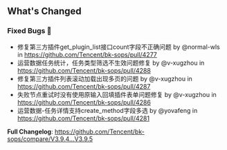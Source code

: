 ## What's Changed

### Fixed Bugs 👾
* 修复第三方插件get_plugin_list接口count字段不正确问题 by @normal-wls in https://github.com/Tencent/bk-sops/pull/4277
* 运营数据任务统计，任务类型筛选不生效问题修复 by @v-xugzhou in https://github.com/Tencent/bk-sops/pull/4288
* 修复第三方插件列表滚动加载出现多页的问题 by @v-xugzhou in https://github.com/Tencent/bk-sops/pull/4287
* 失败节点重试时没有使用原输入回填插件表单问题修复 by @v-xugzhou in https://github.com/Tencent/bk-sops/pull/4286
* 运营数据-任务详情支持create_method字段多选 by @yovafeng in https://github.com/Tencent/bk-sops/pull/4281


**Full Changelog**: https://github.com/Tencent/bk-sops/compare/V3.9.4...V3.9.5